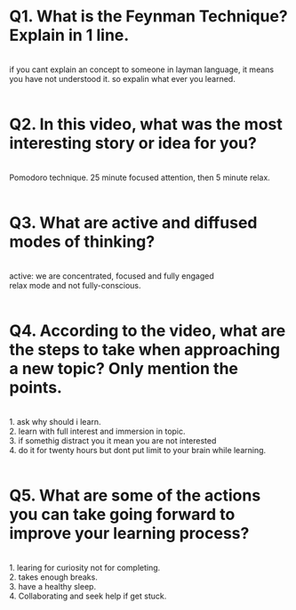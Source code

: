 # Q1. What is the Feynman Technique? Explain in 1 line.
<br>
if you cant explain an concept to someone in layman language, it means you have not understood it.
so expalin what ever you learned.
<br><br>

# Q2. In this video, what was the most interesting story or idea for you?
<br>
Pomodoro technique. 25 minute focused attention, then 5 minute relax.
<br><br>

# Q3. What are active and diffused modes of thinking?
<br>
active: we are concentrated, focused and fully engaged<br>
relax mode and not fully-conscious.
<br><br>

# Q4. According to the video, what are the steps to take when approaching a new topic? Only mention the points.
<br>
1. ask why should i learn.<br>
2. learn with full interest and immersion in topic.<br>
3. if somethig distract you it mean you are not interested<br>
4. do it for twenty hours but dont put limit to your brain while learning.
<br><br>

# Q5. What are some of the actions you can take going forward to improve your learning process?
<br>
1. learing for curiosity not for completing.<br>
2. takes enough breaks.<br>
3. have a healthy sleep.<br>
4. Collaborating and seek help if get stuck.
